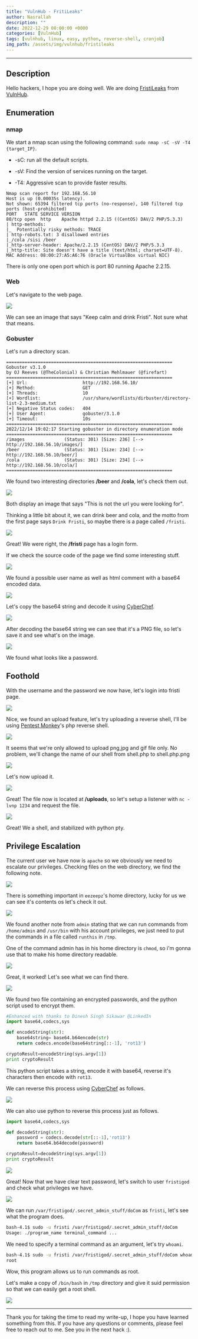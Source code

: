 ```yaml
---
title: "VulnHub - FritiLeaks"
author: Nasrallah
description: ""
date: 2022-12-29 00:00:00 +0000
categories: [VulnHub]
tags: [vulnhub, linux, easy, python, reverse-shell, cronjob]
img_path: /assets/img/vulnhub/fristileaks
---
```



---


## **Description**

Hello hackers, I hope you are doing well. We are doing [FristiLeaks](https://www.vulnhub.com/entry/fristileaks-13,133/) from [VulnHub](https://www.vulnhub.com/).

## **Enumeration**

### nmap

We start a nmap scan using the following command: `sudo nmap -sC -sV -T4 {target_IP}`.

- -sC: run all the default scripts.

- -sV: Find the version of services running on the target.

- -T4: Aggressive scan to provide faster results.

```terminal
Nmap scan report for 192.168.56.10
Host is up (0.00035s latency).
Not shown: 65394 filtered tcp ports (no-response), 140 filtered tcp ports (host-prohibited)
PORT   STATE SERVICE VERSION
80/tcp open  http    Apache httpd 2.2.15 ((CentOS) DAV/2 PHP/5.3.3)
| http-methods: 
|_  Potentially risky methods: TRACE
| http-robots.txt: 3 disallowed entries 
|_/cola /sisi /beer
|_http-server-header: Apache/2.2.15 (CentOS) DAV/2 PHP/5.3.3
|_http-title: Site doesn't have a title (text/html; charset=UTF-8).
MAC Address: 08:00:27:A5:A6:76 (Oracle VirtualBox virtual NIC)
```

There is only one open port which is port 80 running Apache 2.2.15.

### Web

Let's navigate to the web page.

![](1.png)

We can see an image that says "Keep calm and drink Fristi". Not sure what that means.


### Gobuster

Let's run a directory scan.

```terminal
===============================================================
Gobuster v3.1.0
by OJ Reeves (@TheColonial) & Christian Mehlmauer (@firefart)
===============================================================
[+] Url:                     http://192.168.56.10/
[+] Method:                  GET
[+] Threads:                 10
[+] Wordlist:                /usr/share/wordlists/dirbuster/directory-list-2.3-medium.txt
[+] Negative Status codes:   404
[+] User Agent:              gobuster/3.1.0
[+] Timeout:                 10s
===============================================================
2022/12/14 19:02:17 Starting gobuster in directory enumeration mode
===============================================================
/images               (Status: 301) [Size: 236] [--> http://192.168.56.10/images/]
/beer                 (Status: 301) [Size: 234] [--> http://192.168.56.10/beer/]  
/cola                 (Status: 301) [Size: 234] [--> http://192.168.56.10/cola/]  
===============================================================
```

We found two interesting directories **/beer** and **/cola**, let's check them out.

![](2.png)

Both display an image that says "This is not the url you were looking for".

Thinking a little bit about it, we can drink beer and cola, and the motto from the first page says `Drink Fristi`, so maybe there is a page called `/fristi`.

![](3.png)

Great! We were right, the **/fristi** page has a login form.

If we check the source code of the page we find some interesting stuff.

![](4.png)

We found a possible user name as well as html comment with a base64 encoded data.

![](5.png)

Let's copy the base64 string and decode it using [CyberChef](https://gchq.github.io/CyberChef/).

![](6.png)

After decoding the base64 string we can see that it's a PNG file, so let's save it and see what's on the image.

![](7.png)

We found what looks like a password.

## **Foothold**

With the username and the password we now have, let's login into fristi page.

![](8.png)

Nice, we found an upload feature, let's try uploading a reverse shell, I'll be using [Pentest Monkey](https://github.com/pentestmonkey/php-reverse-shell/blob/master/php-reverse-shell.php)'s php reverse shell.

![](9.png)

It seems that we're only allowed to upload png,jpg and gif file only. No problem, we'll change the name of our shell from shell.php to shell.php.png

![](10.png)

Let's now upload it.

![](11.png)

Great! The file now is located at **/uploads**, so let's setup a listener with `nc -lvnp 1234` and request the file.

![](12.png)

Great! We a shell, and stabilized with python pty.

## **Privilege Escalation**

The current user we have now is `apache` so we obviously we need to escalate our privileges. Checking files on the web directory, we find the following note.

![](13.png)

There is something important in `eezeepz`'s home directory, lucky for us we can see it's contents os let's check it out.

![](14.png)

We found another note from `admin` stating that we can run commands from `/home/admin` and `/usr/bin` with his account privileges, we just need to put the commands in a file called `runthis` in `/tmp`.

One of the command admin has in his home directory is `chmod`, so i'm gonna use that to make his home directory readable.

![](15.png)

Great, it worked! Let's see what we can find there.

![](16.png)

We found two file containing an encrypted passwords, and the python script used to encrypt them.

```python
#Enhanced with thanks to Dinesh Singh Sikawar @LinkedIn
import base64,codecs,sys

def encodeString(str):
    base64string= base64.b64encode(str)
    return codecs.encode(base64string[::-1], 'rot13')

cryptoResult=encodeString(sys.argv[1])
print cryptoResult
```

This python script takes a string, encode it with base64, reverse it's characters then encode with `rot13`.

We can reverse this process using [CyberChef](https://gchq.github.io/CyberChef/) as follows.

![](17.png)

We can also use python to reverse this process just as follows.

```python
import base64,codecs,sys

def decodeString(str):
    password = codecs.decode(str[::-1],'rot13')
    return base64.b64decode(password)

cryptoResult=decodeString(sys.argv[1])
print cryptoResult

```

![](18.png)

Great! Now that we have clear text password, let's switch to user `fristigod` and check what privileges we have.

![](19.png)

We can run `/var/fristigod/.secret_admin_stuff/doCom` as `fristi`, let's see what the program does.

```bash
bash-4.1$ sudo -u fristi /var/fristigod/.secret_admin_stuff/doCom       
Usage: ./program_name terminal_command ...
```

We need to specify a terminal command as an argument, let's try `whoami`.

```bash
bash-4.1$ sudo -u fristi /var/fristigod/.secret_admin_stuff/doCom whoami
root
```

Wow, this program allows us to run commands as root.

Let's make a copy of `/bin/bash` in `/tmp` directory and give it suid permission so that we can easily get a root shell.

![](20.png)

---

Thank you for taking the time to read my write-up, I hope you have learned something from this. If you have any questions or comments, please feel free to reach out to me. See you in the next hack :).
